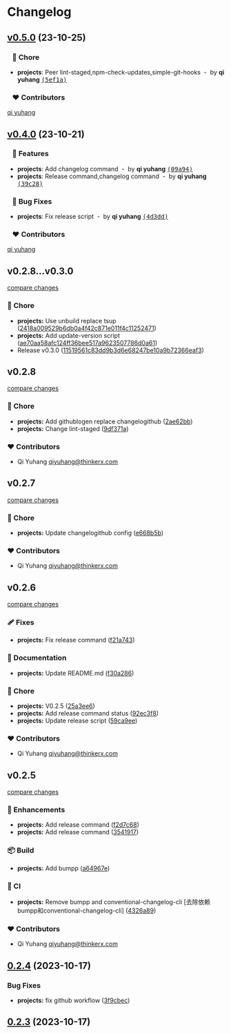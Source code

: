 # Changelog

## [v0.5.0](https://github.com/rascaljs/rascaljs-cli/compare/v0.4.0...master) (23-10-25)

### &nbsp;&nbsp;&nbsp;🏡 Chore

- **projects**: Peer lint-staged,npm-check-updates,simple-git-hooks &nbsp;-&nbsp; by **qi yuhang** [<samp>(5ef1a)</samp>](https://github.com/rascaljs/rascaljs-cli/commit/5ef1a26)

### &nbsp;&nbsp;&nbsp;❤️ Contributors


[qi yuhang](mailto:qiyuhang@thinkerx.com)

## [v0.4.0](https://github.com/rascaljs/rascaljs-cli/compare/v0.3.3...master) (23-10-21)

### &nbsp;&nbsp;&nbsp;🚀 Features

- **projects**: Add changelog command &nbsp;-&nbsp; by **qi yuhang** [<samp>(09a94)</samp>](https://github.com/rascaljs/rascaljs-cli/commit/09a94c7)
- **projects**: Release command,changelog command &nbsp;-&nbsp; by **qi yuhang** [<samp>(39c28)</samp>](https://github.com/rascaljs/rascaljs-cli/commit/39c28dd)

### &nbsp;&nbsp;&nbsp;🐞 Bug Fixes

- **projects**: Fix release script &nbsp;-&nbsp; by **qi yuhang** [<samp>(4d3dd)</samp>](https://github.com/rascaljs/rascaljs-cli/commit/4d3dd14)

### &nbsp;&nbsp;&nbsp;❤️ Contributors


[qi yuhang](mailto:qiyuhang@thinkerx.com)

## v0.2.8...v0.3.0

[compare changes](https://github.com/rascaljs/rascaljs-cli/compare/v0.2.8...v0.3.0)

### 🏡 Chore

- **projects:** Use unbuild replace tsup ([2418a009529b6db0a4f42c871e011f4c11252471](https://github.com/rascaljs/rascaljs-cli/commit/2418a009529b6db0a4f42c871e011f4c11252471))
- **projects:** Add update-version script ([ae70aa58afc124ff36bee517a9623507786d0a61](https://github.com/rascaljs/rascaljs-cli/commit/ae70aa58afc124ff36bee517a9623507786d0a61))
- Release v0.3.0 ([11519561c83dd9b3d6e68247be10a9b72366eaf3](https://github.com/rascaljs/rascaljs-cli/commit/11519561c83dd9b3d6e68247be10a9b72366eaf3))

## v0.2.8

[compare changes](https://github.com/rascaljs/rascaljs-cli/compare/v0.2.7...v0.2.8)

### 🏡 Chore

- **projects:** Add githublogen replace changelogithub ([2ae62bb](https://github.com/rascaljs/rascaljs-cli/commit/2ae62bb))
- **projects:** Change lint-staged ([9df371a](https://github.com/rascaljs/rascaljs-cli/commit/9df371a))

### ❤️ Contributors

- Qi Yuhang <qiyuhang@thinkerx.com>

## v0.2.7

[compare changes](https://github.com/rascaljs/rascaljs-cli/compare/v0.2.6...v0.2.7)

### 🏡 Chore

- **projects:** Update changelogithub config ([e668b5b](https://github.com/rascaljs/rascaljs-cli/commit/e668b5b))

### ❤️ Contributors

- Qi Yuhang <qiyuhang@thinkerx.com>

## v0.2.6

[compare changes](https://github.com/rascaljs/rascaljs-cli/compare/v0.2.5...v0.2.6)

### 🩹 Fixes

- **projects:** Fix release command ([f21a743](https://github.com/rascaljs/rascaljs-cli/commit/f21a743))

### 📖 Documentation

- **projects:** Update README.md ([f30a286](https://github.com/rascaljs/rascaljs-cli/commit/f30a286))

### 🏡 Chore

- **projects:** V0.2.5 ([25a3ee6](https://github.com/rascaljs/rascaljs-cli/commit/25a3ee6))
- **projects:** Add release command status ([92ec3f8](https://github.com/rascaljs/rascaljs-cli/commit/92ec3f8))
- **projects:** Update release script ([59ca9ee](https://github.com/rascaljs/rascaljs-cli/commit/59ca9ee))

### ❤️ Contributors

- Qi Yuhang <qiyuhang@thinkerx.com>

## v0.2.5

[compare changes](https://github.com/rascaljs/rascaljs-cli/compare/v0.2.4...v0.2.5)

### 🚀 Enhancements

- **projects:** Add release command ([f2d7c68](https://github.com/rascaljs/rascaljs-cli/commit/f2d7c68))
- **projects:** Add release command ([3541917](https://github.com/rascaljs/rascaljs-cli/commit/3541917))

### 📦 Build

- **projects:** Add bumpp ([a64967e](https://github.com/rascaljs/rascaljs-cli/commit/a64967e))

### 🤖 CI

- **projects:** Remove bumpp and conventional-changelog-cli [去除依赖bumpp和conventional-changelog-cli] ([4326a89](https://github.com/rascaljs/rascaljs-cli/commit/4326a89))

### ❤️ Contributors

- Qi Yuhang <qiyuhang@thinkerx.com>

## [0.2.4](https://github.com/rascaljs/rascaljs-cli/compare/v0.2.3...v0.2.4) (2023-10-17)


### Bug Fixes

* **projects:** fix github workflow ([3f9cbec](https://github.com/rascaljs/rascaljs-cli/commit/3f9cbecd48471e02b12f8808b88fba264c141e15))



## [0.2.3](https://github.com/rascaljs/rascaljs-cli/compare/v0.2.2...v0.2.3) (2023-10-17)



